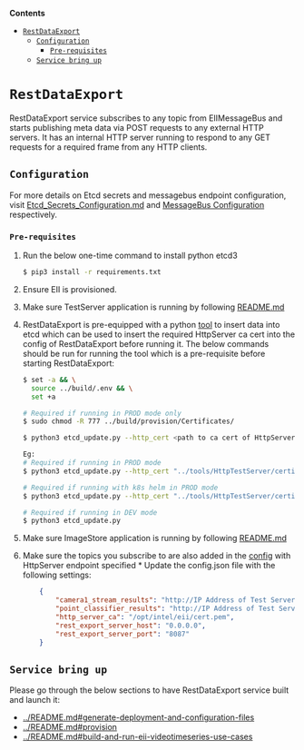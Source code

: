 **Contents**

- [`RestDataExport`](#restdataexport)
  - [`Configuration`](#configuration)
    - [`Pre-requisites`](#pre-requisites)
  - [`Service bring up`](#service-bring-up)
# `RestDataExport`

RestDataExport service subscribes to any topic from EIIMessageBus and starts publishing meta data via POST requests to any external HTTP servers. It has an internal HTTP server running to respond to any GET requests for a required frame from any HTTP clients.


## `Configuration`

For more details on Etcd secrets and messagebus endpoint configuration, visit [Etcd_Secrets_Configuration.md](../Etcd_Secrets_Configuration.md) and
[MessageBus Configuration](../common/libs/ConfigMgr/README.md#interfaces) respectively.

### `Pre-requisites`

  1. Run the below one-time command to install python etcd3

      ```sh
      $ pip3 install -r requirements.txt
      ```

  2. Ensure EII is provisioned.

  3. Make sure TestServer application is running by following [README.md](../tools/HttpTestServer/README.md)

  4. RestDataExport is pre-equipped with a python [tool](./etcd_update.py) to insert data into etcd which can be used to insert the required HttpServer ca cert into the config of RestDataExport before running it. The below commands should be run for running the tool which is a pre-requisite before starting RestDataExport:

      ```sh
      $ set -a && \
        source ../build/.env && \
        set +a

      # Required if running in PROD mode only
      $ sudo chmod -R 777 ../build/provision/Certificates/

      $ python3 etcd_update.py --http_cert <path to ca cert of HttpServer> --ca_cert <path to etcd client ca cert> --cert <path to etcd client cert> --key <path to etcd client key> --hostname <IP address of host system> --port <ETCD PORT>

      Eg:
      # Required if running in PROD mode
      $ python3 etcd_update.py --http_cert "../tools/HttpTestServer/certificates/ca_cert.pem" --ca_cert "../build/provision/Certificates/ca/ca_certificate.pem" --cert "../build/provision/Certificates/root/root_client_certificate.pem" --key "../build/provision/Certificates/root/root_client_key.pem" --hostname <IP address of host system> --port <ETCD PORT>

      # Required if running with k8s helm in PROD mode
      $ python3 etcd_update.py --http_cert "../tools/HttpTestServer/certificates/ca_cert.pem" --ca_cert "../build/k8s/helm-eii/eii-provision/Certificates/ca/ca_certificate.pem" --cert "../build/k8s/helm-eii/eii-provision/Certificates/root/root_client_certificate.pem" --key "../build/k8s/helm-eii/eii-provision/Certificates/root/root_client_key.pem" --hostname <IP address of ETCD host system> --port 32379

      # Required if running in DEV mode
      $ python3 etcd_update.py
      ```

  5. Make sure ImageStore application is running by following [README.md](../ImageStore/README.md)

  6. Make sure the topics you subscribe to are also added in the [config](config.json) with HttpServer endpoint specified
    * Update the config.json file with the following settings:

      ```json
          {
              "camera1_stream_results": "http://IP Address of Test Server:8082",
              "point_classifier_results": "http://IP Address of Test Server:8082",
              "http_server_ca": "/opt/intel/eii/cert.pem",
              "rest_export_server_host": "0.0.0.0",
              "rest_export_server_port": "8087"
          }
      ```

## `Service bring up`

Please go through the below sections to have RestDataExport service built and launch it:
- [../README.md#generate-deployment-and-configuration-files](../README.md#generate-deployment-and-configuration-files)
- [../README.md#provision](../README.md#provision)
- [../README.md#build-and-run-eii-videotimeseries-use-cases](../README.md#build-and-run-eii-videotimeseries-use-cases)

